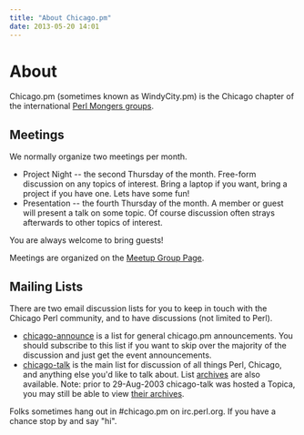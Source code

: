 ```yaml
---
title: "About Chicago.pm"
date: 2013-05-20 14:01
---
```


# About

Chicago.pm (sometimes known as WindyCity.pm) is the Chicago chapter of the international [Perl Mongers groups](http://www.pm.org/).

## Meetings

We normally organize two meetings per month.

* Project Night -- the second Thursday of the month. Free-form discussion on any topics of interest. Bring a laptop if you want, bring a project if you have one. Lets have some fun!
* Presentation -- the fourth Thursday of the month. A member or guest will present a talk on some topic. Of course discussion often strays afterwards to other topics of interest.

You are always welcome to bring guests!

Meetings are organized on the [Meetup Group Page](http://www.meetup.com/ChicagoPM/).

<h2 id="lists">Mailing Lists</h2>

There are two email discussion lists for you to keep in touch with the Chicago Perl community, and to have discussions (not limited to Perl).

* [chicago-announce](http://mail.pm.org/mailman/listinfo/chicago-announce) is a list for general chicago.pm announcements. You should subscribe to this list if you want to skip over the majority of the discussion and just get the event announcements.
* [chicago-talk](http://mail.pm.org/mailman/listinfo/chicago-talk) is the main list for discussion of all things Perl, Chicago, and anything else you'd like to talk about. List [archives](http://mail.pm.org/pipermail/chicago-talk/) are also available. Note: prior to 29-Aug-2003 chicago-talk was hosted a Topica, you may still be able to view [their archives](http://www.topica.com/lists/chicago-pm/read).

Folks sometimes hang out in #chicago.pm on irc.perl.org. If you have a chance stop by and say "hi".

